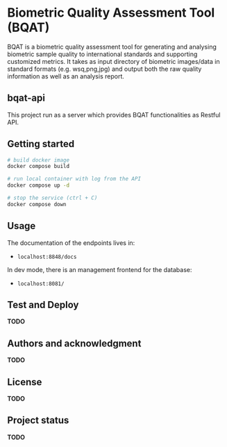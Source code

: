 # Biometric Quality Assessment Tool (BQAT)

BQAT is a biometric quality assessment tool for generating and analysing biometric sample quality to international standards and supporting customized metrics. It takes as input directory of biometric images/data in standard formats (e.g. wsq,png,jpg) and output both the raw quality information as well as an analysis report.

## bqat-api
This project run as a server which provides BQAT functionalities as Restful API.

## Getting started
``` sh
# build docker image
docker compose build

# run local container with log from the API
docker compose up -d

# stop the service (ctrl + C)
docker compose down
```

## Usage
The documentation of the endpoints lives in:
* `localhost:8848/docs`

In dev mode, there is an management frontend for the database:
* `localhost:8081/`

## Test and Deploy
__TODO__

## Authors and acknowledgment
__TODO__

## License
__TODO__

## Project status
__TODO__
